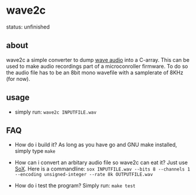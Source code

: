 wave2c
======

status: unfinished

about
-----
wave2c a simple converter to dump [wave audio](http://en.wikipedia.org/wiki/WAV) into a C-array. This can be used to make audio recordings part of a
microconroller firmware. To do so the audio file has to be an 8bit mono
wavefile with a samplerate of 8KHz (for now).


usage
-----
* simply run: ```wave2c INPUTFILE.wav```

FAQ
---
* How do i build it?
  As long as you have go and GNU make installed, simply type ```make```

* How can i convert an arbitary audio file so wave2c can eat it?
  Just use [SoX](http://sox.sourceforge.net/). Here is a commandline: ```sox INPUTFILE.wav --bits 8 --channels 1 --encoding unsigned-integer --rate 8k OUTPUTFILE.wav```

* How do i test the program?
  Simply run: ```make test```
